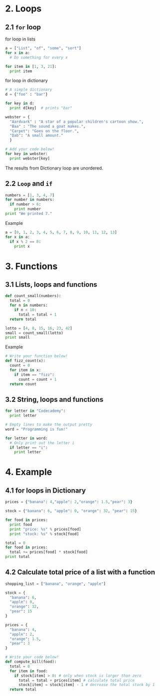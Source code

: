 # 2. Loops
## 2.1 ```for``` loop
for loop in lists
```py
a = ["List", "of", "some", "sort"]
for x in a:
  # Do something for every x

for item in [1, 3, 21]:
  print item
```
for loop in dictionary
```py
# A simple dictionary
d = {"foo" : "bar"}

for key in d:
  print d[key]  # prints "bar"
```
```py
webster = {
  "Aardvark" : "A star of a popular children's cartoon show.",
  "Baa" : "The sound a goat makes.",
  "Carpet": "Goes on the floor.",
  "Dab": "A small amount."
  }

# Add your code below!
for key in webster:
  print webster[key]
```
The results from Dictionary loop are unordered.
## 2.2 ```Loop``` and ```if```
```py
numbers = [1, 3, 4, 7]
for number in numbers:
  if number > 6:
    print number
print "We printed 7."
```
Example
```py
a = [0, 1, 2, 3, 4, 5, 6, 7, 8, 9, 10, 11, 12, 13]
for x in a:
  if x % 2 == 0:
    print x
```
# 3. Functions
## 3.1 Lists, loops and functions
```py
def count_small(numbers):
  total = 0
  for n in numbers:
    if n < 10:
      total = total + 1
  return total

lotto = [4, 8, 15, 16, 23, 42]
small = count_small(lotto)
print small
```
Example
```py
# Write your function below!
def fizz_count(x):
  count = 0
  for item in x:
    if item == "fizz":
      count = count + 1
  return count
```
## 3.2 String, loops and functions
```py
for letter in "Codecademy":
  print letter

# Empty lines to make the output pretty
word = "Programming is fun!"

for letter in word:
  # Only print out the letter i
  if letter == "i":
    print letter
```
# 4. Example
## 4.1 for loops in Dictionary
```py
prices = {"banana": 4,"apple": 2,"orange": 1.5,"pear": 3}

stock = {"banana": 6, "apple": 0, "orange": 32, "pear": 15}

for food in prices:
  print food
  print "price: %s" % prices[food]
  print "stock: %s" % stock[food]

total = 0
for food in prices:
  total += prices[food] * stock[food]
print total
```
## 4.2 Calculate total price of a list with a function
```py
shopping_list = ["banana", "orange", "apple"]

stock = {
  "banana": 6,
  "apple": 0,
  "orange": 32,
  "pear": 15
}

prices = {
  "banana": 4,
  "apple": 2,
  "orange": 1.5,
  "pear": 3
}

# Write your code below!
def compute_bill(food):
  total = 0
  for item in food:
    if stock[item] > 0: # only when stock is larger than zero
      total = total + prices[item] # calculate total price
      stock[item] = stock[item] - 1 # decrease the total stock by 1
  return total
  ```
